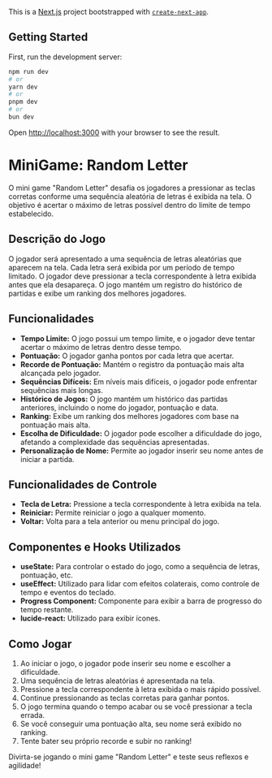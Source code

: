 This is a [Next.js](https://nextjs.org/) project bootstrapped with [`create-next-app`](https://github.com/vercel/next.js/tree/canary/packages/create-next-app).

## Getting Started

First, run the development server:

```bash
npm run dev
# or
yarn dev
# or
pnpm dev
# or
bun dev
```

Open [http://localhost:3000](http://localhost:3000) with your browser to see the result.

# MiniGame: Random Letter

O mini game "Random Letter" desafia os jogadores a pressionar as teclas corretas conforme uma sequência aleatória de letras é exibida na tela. O objetivo é acertar o máximo de letras possível dentro do limite de tempo estabelecido.

## Descrição do Jogo

O jogador será apresentado a uma sequência de letras aleatórias que aparecem na tela. Cada letra será exibida por um período de tempo limitado. O jogador deve pressionar a tecla correspondente à letra exibida antes que ela desapareça. O jogo mantém um registro do histórico de partidas e exibe um ranking dos melhores jogadores.

## Funcionalidades

- **Tempo Limite:** O jogo possui um tempo limite, e o jogador deve tentar acertar o máximo de letras dentro desse tempo.
- **Pontuação:** O jogador ganha pontos por cada letra que acertar.
- **Recorde de Pontuação:** Mantém o registro da pontuação mais alta alcançada pelo jogador.
- **Sequências Difíceis:** Em níveis mais difíceis, o jogador pode enfrentar sequências mais longas.
- **Histórico de Jogos:** O jogo mantém um histórico das partidas anteriores, incluindo o nome do jogador, pontuação e data.
- **Ranking:** Exibe um ranking dos melhores jogadores com base na pontuação mais alta.
- **Escolha de Dificuldade:** O jogador pode escolher a dificuldade do jogo, afetando a complexidade das sequências apresentadas.
- **Personalização de Nome:** Permite ao jogador inserir seu nome antes de iniciar a partida.

## Funcionalidades de Controle

- **Tecla de Letra:** Pressione a tecla correspondente à letra exibida na tela.
- **Reiniciar:** Permite reiniciar o jogo a qualquer momento.
- **Voltar:** Volta para a tela anterior ou menu principal do jogo.

## Componentes e Hooks Utilizados

- **useState:** Para controlar o estado do jogo, como a sequência de letras, pontuação, etc.
- **useEffect:** Utilizado para lidar com efeitos colaterais, como controle de tempo e eventos do teclado.
- **Progress Component:** Componente para exibir a barra de progresso do tempo restante.
- **lucide-react:** Utilizado para exibir ícones.

## Como Jogar

1. Ao iniciar o jogo, o jogador pode inserir seu nome e escolher a dificuldade.
2. Uma sequência de letras aleatórias é apresentada na tela.
3. Pressione a tecla correspondente à letra exibida o mais rápido possível.
4. Continue pressionando as teclas corretas para ganhar pontos.
5. O jogo termina quando o tempo acabar ou se você pressionar a tecla errada.
6. Se você conseguir uma pontuação alta, seu nome será exibido no ranking.
7. Tente bater seu próprio recorde e subir no ranking!

Divirta-se jogando o mini game "Random Letter" e teste seus reflexos e agilidade!
